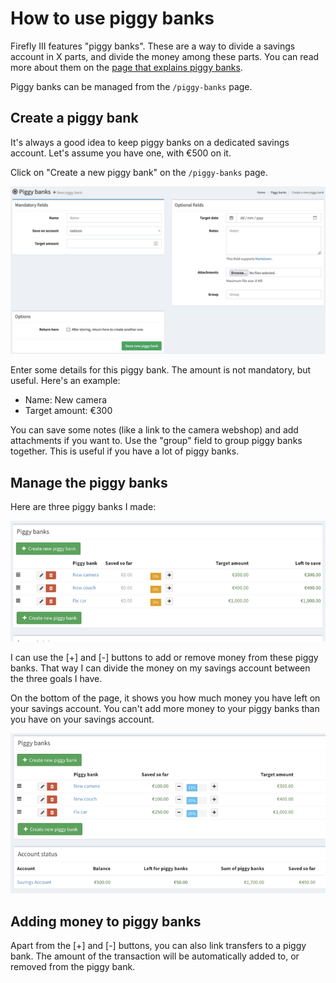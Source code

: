 # How to use piggy banks

Firefly III features "piggy banks". These are a way to divide a savings account in X parts, and divide the money among these parts. You can read more about them on the [page that explains piggy banks](../../../explanation/financial-concepts/piggy-banks.md).

Piggy banks can be managed from the `/piggy-banks` page.

## Create a piggy bank

It's always a good idea to keep piggy banks on a dedicated savings account. Let's assume you have one, with €500 on it. 

Click on "Create a new piggy bank" on the `/piggy-banks` page.

![The screen to create a piggy bank is pretty straight forward.](../../../images/how-to/firefly-iii/finances/piggy-bank-create.png)

Enter some details for this piggy bank. The amount is not mandatory, but useful. Here's an example:

- Name: New camera
- Target amount: €300

You can save some notes (like a link to the camera webshop) and add attachments if you want to. Use the "group" field to group piggy banks together. This is useful if you have a lot of piggy banks.

## Manage the piggy banks

Here are three piggy banks I made:

![The three piggy banks from the example are listed in Firefly III as you can see here.](../../../images/how-to/firefly-iii/finances/piggies-overview.png)

I can use the \[+\] and \[-\] buttons to add or remove money from these piggy banks. That way I can divide the money on my savings account between the three goals I have.

On the bottom of the page, it shows you how much money you have left on your savings account. You can't add more money to your piggy banks than you have on your savings account.

![You can see I have divided almost all my savings over these three piggy banks.](../../../images/how-to/firefly-iii/finances/piggies-account.png)

## Adding money to piggy banks

Apart from the \[+\] and \[-\] buttons, you can also link transfers to a piggy bank. The amount of the transaction will be automatically added to, or removed from the piggy bank.
